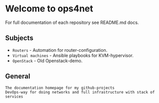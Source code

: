 # Welcome to ops4net

For full documentation of each repository see README.md docs.

## Subjects

* `Routers` - Automation for router-configuration.
* `Virtual machines` - Ansible playbooks for KVM-hypervisor.
* `OpenStack` - Old Openstack-demo.


## General

    The documentation homepage for my github-projects
    DevOps-way for doing networks and full infrastructure with stack of services

